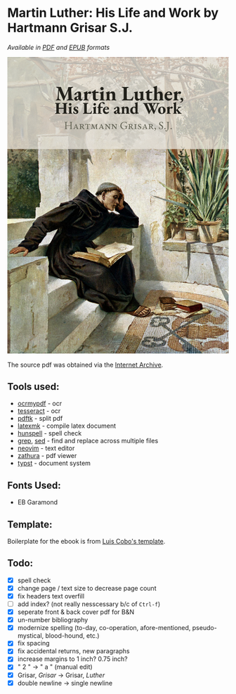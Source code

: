 # Martin Luther: His Life and Work by Hartmann Grisar S.J.
_Available in [PDF](https://github.com/inVariabl/MLuther/blob/main/new/print.pdf) and [EPUB](https://github.com/inVariabl/MLuther/blob/main/new/print.epub) formats_

[![Click to obtain ebook PDF](cover.png)](https://github.com/inVariabl/MLuther/blob/main/new/print.pdf)

The source pdf was obtained via the [Internet Archive](https://archive.org/details/martinlutherhisl0000gris).

## Tools used:
* [ocrmypdf](https://github.com/ocrmypdf/OCRmyPDF) - ocr
* [tesseract](https://github.com/tesseract-ocr/tesseract) - ocr
* [pdftk](https://www.pdflabs.com/tools/pdftk-the-pdf-toolkit/) - split pdf
* [latexmk](https://ctan.org/pkg/latexmk/) - compile latex document
* [hunspell](https://hunspell.github.io/) - spell check
* [grep](https://www.gnu.org/software/grep/), [sed](https://www.gnu.org/software/sed/manual/sed.html) - find and replace across multiple files
* [neovim](https://neovim.io/) - text editor
* [zathura](https://pwmt.org/projects/zathura/) - pdf viewer
* [typst](https://github.com/typst/typst) - document system

## Fonts Used:
* EB Garamond

## Template:
Boilerplate for the ebook is from [Luis Cobo's template](https://www.latextemplates.com/template/ebook).

## Todo:
- [x] spell check
- [x] change page / text size to decrease page count
- [x] fix headers text overfill
- [ ] add index? (not really nesscessary b/c of `Ctrl-f`)
- [x] seperate front & back cover pdf for B&N
- [x] un-number bibliography
- [x] modernize spelling (to-day, co-operation, afore-mentioned, pseudo-mystical, blood-hound, etc.)
- [x] fix spacing
- [x] fix accidental returns, new paragraphs
- [x] increase margins to 1 inch? 0.75 inch?
- [x] " 2 " -> " a " (manual edit)
- [x] Grisar, _Grisar_ -> Grisar, _Luther_
- [x] double newline -> single newline
